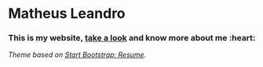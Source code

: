 # Matheus Leandro

<h3>This is my website, <a href="http://matheusleandro.com/">take a look</a> and know more about me :heart: </h3>

*Theme based on <a href="https://startbootstrap.com/themes/resume/">Start Bootstrap: Resume</a>.*
